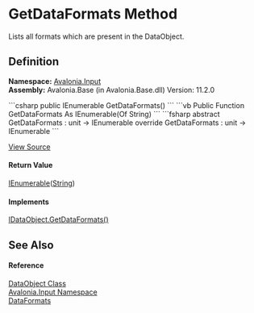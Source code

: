 # GetDataFormats Method


Lists all formats which are present in the DataObject. 



## Definition
**Namespace:** <a href="N_Avalonia_Input">Avalonia.Input</a>  
**Assembly:** Avalonia.Base (in Avalonia.Base.dll) Version: 11.2.0

<Tabs groupId="api-code-preview">
<TabItem value="csharp" label="C#">
```csharp
public IEnumerable<string> GetDataFormats()
```
</TabItem>
<TabItem value="vb" label="VB">
```vb
Public Function GetDataFormats As IEnumerable(Of String)
```
</TabItem>
<TabItem value="fsharp" label="F#">
```fsharp
abstract GetDataFormats : unit -> IEnumerable<string> 
override GetDataFormats : unit -> IEnumerable<string> 
```
</TabItem>
</Tabs>



<a href="https://github.com/AvaloniaUI/Avalonia/tree/master/src/Avalonia.Base/Input/DataObject.cs#L26" title="View the source code">View Source</a>



#### Return Value
<a href="https://learn.microsoft.com/dotnet/api/system.collections.generic.ienumerable-1" target="_blank" rel="noopener noreferrer">IEnumerable</a>(<a href="https://learn.microsoft.com/dotnet/api/system.string" target="_blank" rel="noopener noreferrer">String</a>)

#### Implements
<a href="M_Avalonia_Input_IDataObject_GetDataFormats">IDataObject.GetDataFormats()</a>  


## See Also


#### Reference
<a href="T_Avalonia_Input_DataObject">DataObject Class</a>  
<a href="N_Avalonia_Input">Avalonia.Input Namespace</a>  
<a href="T_Avalonia_Input_DataFormats">DataFormats</a>  
